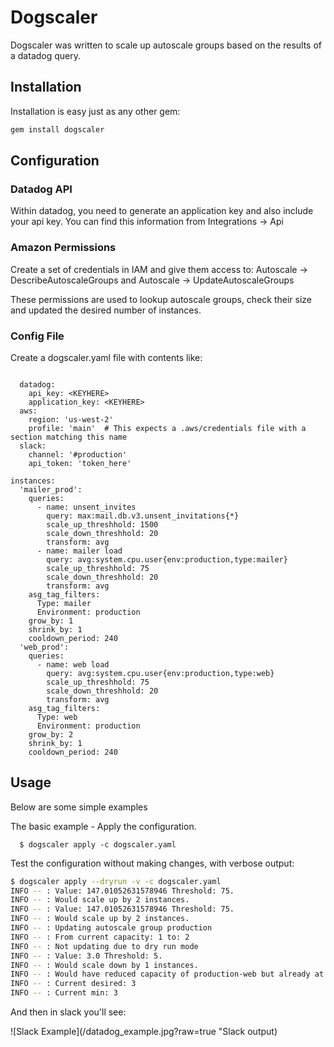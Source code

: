 Dogscaler
=======================
Dogscaler was written to scale up autoscale groups based on the results of a 
datadog query.

## Installation
Installation is easy just as any other gem:

```bash
gem install dogscaler

```

## Configuration
### Datadog API

Within datadog, you need to generate an application key and also include your api key. You can find this information from 
Integrations -> Api


### Amazon Permissions

Create a set of credentials in IAM and give them access to:
Autoscale -> DescribeAutoscaleGroups and
Autoscale -> UpdateAutoscaleGroups

These permissions are used to lookup autoscale groups, check their size and updated the desired number of instances.


### Config File
Create a dogscaler.yaml file with contents like:

```

  datadog:
    api_key: <KEYHERE>
    application_key: <KEYHERE>
  aws:
    region: 'us-west-2'
    profile: 'main'  # This expects a .aws/credentials file with a section matching this name
  slack:
    channel: '#production'
    api_token: 'token_here'

instances:
  'mailer_prod':
    queries:
      - name: unsent_invites
        query: max:mail.db.v3.unsent_invitations{*}
        scale_up_threshhold: 1500
        scale_down_threshhold: 20
        transform: avg
      - name: mailer load
        query: avg:system.cpu.user{env:production,type:mailer}
        scale_up_threshhold: 75
        scale_down_threshhold: 20
        transform: avg
    asg_tag_filters:
      Type: mailer
      Environment: production
    grow_by: 1
    shrink_by: 1
    cooldown_period: 240
  'web_prod':
    queries:
      - name: web load
        query: avg:system.cpu.user{env:production,type:web}
        scale_up_threshhold: 75
        scale_down_threshhold: 20
        transform: avg
    asg_tag_filters:
      Type: web
      Environment: production
    grow_by: 2
    shrink_by: 1
    cooldown_period: 240
```

## Usage


Below are some simple examples

The basic example - Apply the configuration.

```
  $ dogscaler apply -c dogscaler.yaml
```

Test the configuration without making changes, with verbose output:

```bash
$ dogscaler apply --dryrun -v -c dogscaler.yaml
INFO -- : Value: 147.01052631578946 Threshold: 75.
INFO -- : Would scale up by 2 instances.
INFO -- : Value: 147.01052631578946 Threshold: 75.
INFO -- : Would scale up by 2 instances.
INFO -- : Updating autoscale group production
INFO -- : From current capacity: 1 to: 2
INFO -- : Not updating due to dry run mode
INFO -- : Value: 3.0 Threshold: 5.
INFO -- : Would scale down by 1 instances.
INFO -- : Would have reduced capacity of production-web but already at minimum.
INFO -- : Current desired: 3
INFO -- : Current min: 3
```

And then in slack you'll see:

![Slack Example](/datadog_example.jpg?raw=true "Slack output)

